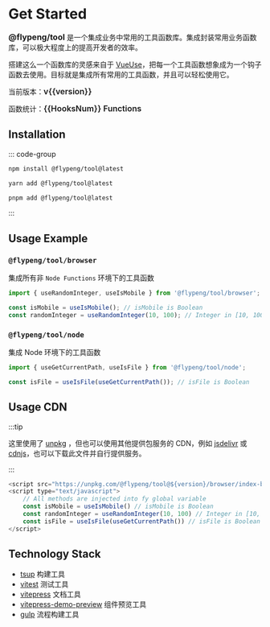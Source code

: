 <script setup lang="ts">
	import { version, HooksNum } from '../info' 
</script>

# Get Started

**<span style="color: var(--vp-c-brand); font-size: 16px;">@flypeng/tool</span>** 是一个集成业务中常用的工具函数库。集成封装常用业务函数库，可以极大程度上的提高开发者的效率。

搭建这么一个函数库的灵感来自于 [VueUse](https://vueuse.org/)，把每一个工具函数想象成为一个钩子函数去使用。目标就是集成所有常用的工具函数，并且可以轻松使用它。

当前版本：<span style="color: var(--vp-c-brand); font-weight: 600; font-size: 16px;">v{{version}}</span>

函数统计：<span style="color: var(--vp-c-brand); font-weight: 600; font-size: 16px;">{{HooksNum}} Functions</span>

## Installation

::: code-group

```sh [npm]
npm install @flypeng/tool@latest
```

```sh [yarn]
yarn add @flypeng/tool@latest
```

```sh [pnpm]
pnpm add @flypeng/tool@latest
```

:::

## Usage Example

### `@flypeng/tool/browser`

集成所有非 `Node Functions` 环境下的工具函数

```ts
import { useRandomInteger, useIsMobile } from '@flypeng/tool/browser';

const isMobile = useIsMobile(); // isMobile is Boolean
const randomInteger = useRandomInteger(10, 100); // Integer in [10, 100]
```

### `@flypeng/tool/node`

集成 Node 环境下的工具函数

```ts
import { useGetCurrentPath, useIsFile } from '@flypeng/tool/node';

const isFile = useIsFile(useGetCurrentPath()); // isFile is Boolean
```

## Usage CDN

:::tip

这里使用了 [unpkg](https://unpkg.com/) ，但也可以使用其他提供包服务的 CDN，例如 [jsdelivr](https://www.jsdelivr.com/) 或 [cdnjs](https://cdnjs.com/)，也可以下载此文件并自行提供服务。

:::

```js
<script src="https://unpkg.com/@flypeng/tool@${version}/browser/index-browser.js"></script>
<script type="text/javascript">
	// All methods are injected into fy global variable
	const isMobile = useIsMobile() // isMobile is Boolean
	const randomInteger = useRandomInteger(10, 100) // Integer in [10, 100]
	const isFile = useIsFile(useGetCurrentPath()) // isFile is Boolean
</script>
```

## Technology Stack

- [tsup](https://github.com/egoist/tsup) 构建工具
- [vitest](https://github.com/vitest-dev/vitest) 测试工具
- [vitepress](https://github.com/vuejs/vitepress) 文档工具
- [vitepress-demo-preview](https://github.com/flingyp/vitepress-demo-preview) 组件预览工具
- [gulp](https://github.com/gulpjs/gulp) 流程构建工具
